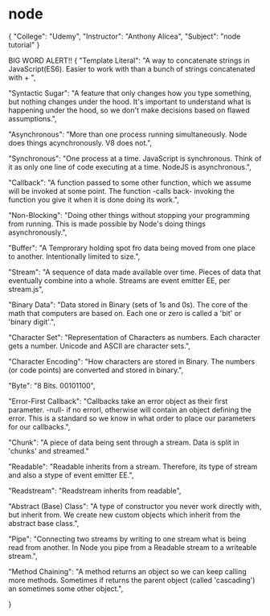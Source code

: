 # node
{
  "College": "Udemy",
  "Instructor": "Anthony Alicea",
  "Subject": "node tutorial"
}

BIG WORD ALERT!!
{
"Template Literal": "A way to concatenate strings in JavaScript(ES6). Easier to work with than a bunch of strings concatenated with + ",

"Syntactic Sugar": "A feature that only changes how you type something, but nothing changes under the hood. It's important to understand what is happening under the hood, so we don't make decisions based on flawed assumptions.",

"Asynchronous": "More than one process running simultaneously. Node does things acynchronously. V8 does not.",

"Synchronous": "One process at a time. JavaScript is synchronous. Think of it as only one line of code executing at a time. NodeJS is asynchronous.",

"Callback": "A function passed to some other function, which we assume will be invoked at some point. The function -calls back- invoking the function you give it when it is done doing its work.",

"Non-Blocking": "Doing other things without stopping your programming from running. This is made possible by Node's doing things asynchronously.",

"Buffer": "A Temprorary holding spot fro data being moved from one place to another. Intentionally limited to size.",

"Stream": "A sequence of data made available over time. Pieces of data that eventually combine into a whole. Streams are event emitter EE, per stream.js",

"Binary Data": "Data stored in Binary (sets of 1s and 0s). The core of the math that computers are based on. Each one or zero is called a 'bit' or 'binary digit'.",

"Character Set": "Representation of Characters as numbers. Each character gets a number. Unicode and ASCII are character sets.",

"Character Encoding": "How characters are stored in Binary. The numbers (or code points) are converted and stored in binary.",

"Byte": "8 Bits. 00101100",

"Error-First Callback": "Callbacks take an error object as their first parameter. -null- if no errorl, otherwise will contain an object defining the error. This is a standard so we know in what order to place our parameters for our callbacks.",

"Chunk": "A piece of data being sent through a stream. Data is split in 'chunks' and streamed."

"Readable": "Readable inherits from a stream. Therefore, its type of stream and also a stype of event emitter EE.",

"Readstream": "Readstream inherits from readable",

"Abstract (Base) Class": "A type of constructor you never work directly with, but inherit from. We create new custom objects which inherit from the abstract base class.",

"Pipe": "Connecting two streams by writing to one stream what is being read from another. In Node you pipe from a Readable stream to a writeable stream.",

"Method Chaining": "A method returns an object so we can keep calling more methods. Sometimes if returns the parent object (called 'cascading') an sometimes some other object.",

}